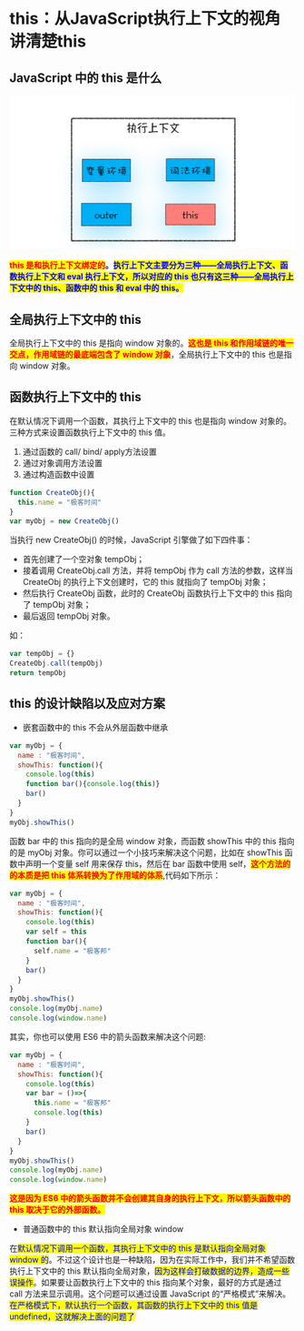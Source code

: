 # this：从JavaScript执行上下文的视角讲清楚this

## ​JavaScript 中的 this 是什么

​![](<../../.gitbook/assets/image (79).png>)

<mark style="color:red;">**this 是和执行上下文绑定的**</mark>**。**<mark style="color:blue;">**执行上下文主要分为三种——全局执行上下文、函数执行上下文和 eval 执行上下文，所以对应的 this 也只有这三种——全局执行上下文中的 this、函数中的 this 和 eval 中的 this。**</mark>

## 全局执行上下文中的 this

全局执行上下文中的 this 是指向 window 对象的。<mark style="color:red;">**这也是 this 和作用域链的唯一交点，作用域链的最底端包含了 window 对象**</mark>，全局执行上下文中的 this 也是指向 window 对象。

## 函数执行上下文中的 this

在默认情况下调用一个函数，其执行上下文中的 this 也是指向 window 对象的。三种方式来设置函数执行上下文中的 this 值。

1. 通过函数的 call/ bind/ apply方法设置
2. 通过对象调用方法设置
3. 通过构造函数中设置

```javascript
function CreateObj(){
  this.name = "极客时间"
}
var myObj = new CreateObj()
```

当执行 new CreateObj() 的时候，JavaScript 引擎做了如下四件事：

* 首先创建了一个空对象 tempObj；
* 接着调用 CreateObj.call 方法，并将 tempObj 作为 call 方法的参数，这样当 CreateObj 的执行上下文创建时，它的 this 就指向了 tempObj 对象；
* 然后执行 CreateObj 函数，此时的 CreateObj 函数执行上下文中的 this 指向了 tempObj 对象；
* 最后返回 tempObj 对象。

如：

```javascript
var tempObj = {}
CreateObj.call(tempObj)
return tempObj
```

## this 的设计缺陷以及应对方案

* 嵌套函数中的 this 不会从外层函数中继承

```javascript
var myObj = {
  name : "极客时间", 
  showThis: function(){
    console.log(this)
    function bar(){console.log(this)}
    bar()
  }
}
myObj.showThis()
```

函数 bar 中的 this 指向的是全局 window 对象，而函数 showThis 中的 this 指向的是 myObj 对象。你可以通过一个小技巧来解决这个问题，比如在 showThis 函数中声明一个变量 self 用来保存 this，然后在 bar 函数中使用 self，<mark style="color:red;">**这个方法的的本质是把 this 体系转换为了作用域的体系**</mark>,代码如下所示：

```javascript
var myObj = {
  name : "极客时间", 
  showThis: function(){
    console.log(this)
    var self = this
    function bar(){
      self.name = "极客邦"
    }
    bar()
  }
}
myObj.showThis()
console.log(myObj.name)
console.log(window.name)
```

其实，你也可以使用 ES6 中的箭头函数来解决这个问题:

```javascript
var myObj = {
  name : "极客时间", 
  showThis: function(){
    console.log(this)
    var bar = ()=>{
      this.name = "极客邦"
      console.log(this)
    }
    bar()
  }
}
myObj.showThis()
console.log(myObj.name)
console.log(window.name)
```

<mark style="color:red;">**这是因为 ES6 中的箭头函数并不会创建其自身的执行上下文，所以箭头函数中的 this 取决于它的外部函数。**</mark>

* 普通函数中的 this 默认指向全局对象 window

在<mark style="color:blue;">默认情况下调用一个函数，其执行上下文中的 this 是默认指向全局对象 window 的</mark>。不过这个设计也是一种缺陷，因为在实际工作中，我们并不希望函数执行上下文中的 this 默认指向全局对象，<mark style="color:blue;">因为这样会打破数据的边界，造成一些误操作</mark>。如果要让函数执行上下文中的 this 指向某个对象，最好的方式是通过 call 方法来显示调用。这个问题可以通过设置 JavaScript 的“严格模式”来解决。<mark style="color:blue;">在严格模式下，默认执行一个函数，其函数的执行上下文中的 this 值是 undefined，这就解决上面的问题了</mark>
